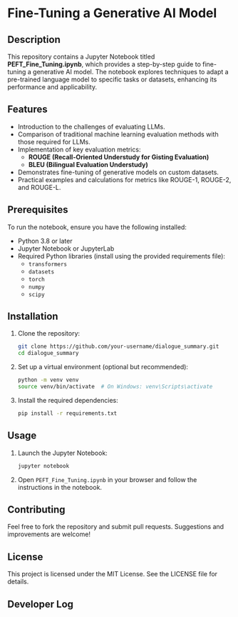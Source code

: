 # Fine-Tuning a Generative AI Model

## Description
This repository contains a Jupyter Notebook titled **PEFT_Fine_Tuning.ipynb**, which provides a step-by-step guide to fine-tuning a generative AI model. The notebook explores techniques to adapt a pre-trained language model to specific tasks or datasets, enhancing its performance and applicability.

## Features
- Introduction to the challenges of evaluating LLMs.
- Comparison of traditional machine learning evaluation methods with those required for LLMs.
- Implementation of key evaluation metrics:
  - **ROUGE (Recall-Oriented Understudy for Gisting Evaluation)**
  - **BLEU (Bilingual Evaluation Understudy)**
- Demonstrates fine-tuning of generative models on custom datasets.
- Practical examples and calculations for metrics like ROUGE-1, ROUGE-2, and ROUGE-L.

## Prerequisites
To run the notebook, ensure you have the following installed:
- Python 3.8 or later
- Jupyter Notebook or JupyterLab
- Required Python libraries (install using the provided requirements file):
  - `transformers`
  - `datasets`
  - `torch`
  - `numpy`
  - `scipy`

## Installation
1. Clone the repository:
   ```bash
   git clone https://github.com/your-username/dialogue_summary.git
   cd dialogue_summary
   ```

2. Set up a virtual environment (optional but recommended):
   ```bash
   python -m venv venv
   source venv/bin/activate  # On Windows: venv\Scripts\activate
   ```

3. Install the required dependencies:
   ```bash
   pip install -r requirements.txt
   ```

## Usage
1. Launch the Jupyter Notebook:
   ```bash
   jupyter notebook
   ```

2. Open `PEFT_Fine_Tuning.ipynb` in your browser and follow the instructions in the notebook.

## Contributing
Feel free to fork the repository and submit pull requests. Suggestions and improvements are welcome!

## License
This project is licensed under the MIT License. See the LICENSE file for details.


## Developer Log






